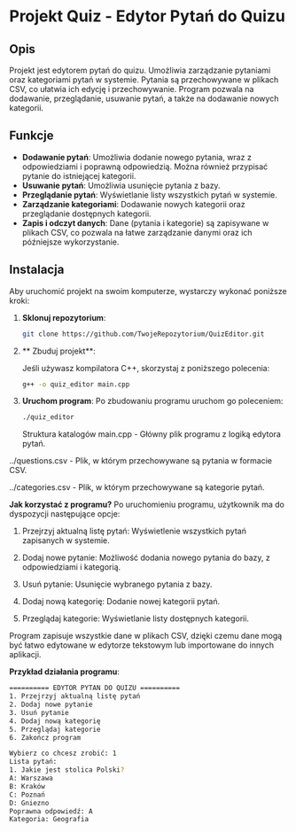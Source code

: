 # Projekt Quiz - Edytor Pytań do Quizu

## Opis

Projekt jest edytorem pytań do quizu. Umożliwia zarządzanie pytaniami oraz kategoriami pytań w systemie. Pytania są przechowywane w plikach CSV, co ułatwia ich edycję i przechowywanie. Program pozwala na dodawanie, przeglądanie, usuwanie pytań, a także na dodawanie nowych kategorii.

## Funkcje

- **Dodawanie pytań**: Umożliwia dodanie nowego pytania, wraz z odpowiedziami i poprawną odpowiedzią. Można również przypisać pytanie do istniejącej kategorii.
- **Usuwanie pytań**: Umożliwia usunięcie pytania z bazy.
- **Przeglądanie pytań**: Wyświetlanie listy wszystkich pytań w systemie.
- **Zarządzanie kategoriami**: Dodawanie nowych kategorii oraz przeglądanie dostępnych kategorii.
- **Zapis i odczyt danych**: Dane (pytania i kategorie) są zapisywane w plikach CSV, co pozwala na łatwe zarządzanie danymi oraz ich późniejsze wykorzystanie.

## Instalacja

Aby uruchomić projekt na swoim komputerze, wystarczy wykonać poniższe kroki:

1. **Sklonuj repozytorium**:

   ```bash
   git clone https://github.com/TwojeRepozytorium/QuizEditor.git

   ```

2. ** Zbuduj projekt**:

   Jeśli używasz kompilatora C++, skorzystaj z poniższego polecenia:

   ```bash
   g++ -o quiz_editor main.cpp
   ```

3. **Uruchom program**:
   Po zbudowaniu programu uruchom go poleceniem:
   ```bash
   ./quiz_editor
   ```
   Struktura katalogów
   main.cpp - Główny plik programu z logiką edytora pytań.

../questions.csv - Plik, w którym przechowywane są pytania w formacie CSV.

../categories.csv - Plik, w którym przechowywane są kategorie pytań.

**Jak korzystać z programu?**
Po uruchomieniu programu, użytkownik ma do dyspozycji następujące opcje:

1. Przejrzyj aktualną listę pytań: Wyświetlenie wszystkich pytań zapisanych w systemie.

2. Dodaj nowe pytanie: Możliwość dodania nowego pytania do bazy, z odpowiedziami i kategorią.

3. Usuń pytanie: Usunięcie wybranego pytania z bazy.

4. Dodaj nową kategorię: Dodanie nowej kategorii pytań.

5. Przeglądaj kategorie: Wyświetlanie listy dostępnych kategorii.

Program zapisuje wszystkie dane w plikach CSV, dzięki czemu dane mogą być łatwo edytowane w edytorze tekstowym lub importowane do innych aplikacji.

**Przykład działania programu**:

```bash
========== EDYTOR PYTAN DO QUIZU ==========
1. Przejrzyj aktualną listę pytań
2. Dodaj nowe pytanie
3. Usuń pytanie
4. Dodaj nową kategorię
5. Przeglądaj kategorie
6. Zakończ program

Wybierz co chcesz zrobić: 1
Lista pytań:
1. Jakie jest stolica Polski?
A: Warszawa
B: Kraków
C: Poznań
D: Gniezno
Poprawna odpowiedź: A
Kategoria: Geografia
```
